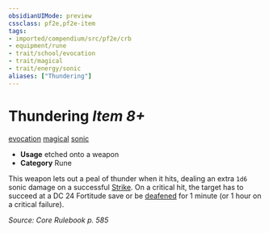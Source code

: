 ```yaml
---
obsidianUIMode: preview
cssclass: pf2e,pf2e-item
tags:
- imported/compendium/src/pf2e/crb
- equipment/rune
- trait/school/evocation
- trait/magical
- trait/energy/sonic
aliases: ["Thundering"]
---
```

# Thundering *Item 8+*  
[evocation](evocation.md)  [magical](magical.md)  [sonic](sonic.md)  

- **Usage** etched onto a weapon
- **Category** Rune

This weapon lets out a peal of thunder when it hits, dealing an extra `1d6` sonic damage on a successful [Strike](strike.md). On a critical hit, the target has to succeed at a DC 24 Fortitude save or be [deafened](conditions.md#Deafened) for 1 minute (or 1 hour on a critical failure).

*Source: Core Rulebook p. 585*